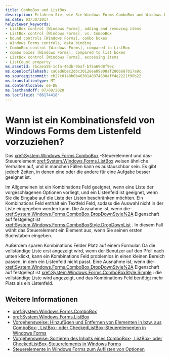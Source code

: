 ```yaml
---
title: ComboBox und ListBox
description: Erfahren Sie, wie Sie Windows Forms ComboBox und Windows Forms ListBox verwenden, und erfahren Sie, wie Sie erkennen, wenn eine oder die andere besser für eine Aufgabe geeignet ist.
ms.date: 03/30/2017
helpviewer_keywords:
- ListBox control [Windows Forms], adding and removing items
- ListBox control [Windows Forms], vs. ComboBox
- bound controls [Windows Forms], combo boxes
- Windows Forms controls, data binding
- ComboBox control [Windows Forms], compared to ListBox
- combo boxes [Windows Forms], compared to list boxes
- ListBox control [Windows Forms], accessing items
- ListCount property
ms.assetid: 7bcaea58-1cfa-46db-9baf-b75a69d8f9ec
ms.openlocfilehash: ca6ad6bec2dbc30128ea09808af2806687b17a8c
ms.sourcegitcommit: cb27c01a8b0b4630148374638aff4e2221f90b22
ms.translationtype: MT
ms.contentlocale: de-DE
ms.lasthandoff: 07/09/2020
ms.locfileid: "86174418"
---
```

# <a name="when-to-use-a-windows-forms-combobox-instead-of-a-listbox"></a>Wann ist ein Kombinationsfeld von Windows Forms dem Listenfeld vorzuziehen?
Das <xref:System.Windows.Forms.ComboBox> -Steuerelement und das-Steuerelement <xref:System.Windows.Forms.ListBox> weisen ähnliche Verhalten auf, und in manchen Fällen kann es austauschbar sein. Es gibt jedoch Zeiten, in denen eine oder die andere für eine Aufgabe besser geeignet ist.  
  
 Im Allgemeinen ist ein Kombinations Feld geeignet, wenn eine Liste der vorgeschlagenen Optionen vorliegt, und ein Listenfeld ist geeignet, wenn Sie die Eingabe auf die Liste der Listen beschränken möchten. Ein Kombinations Feld enthält ein Textfeld Feld, sodass die Auswahl nicht in der Liste eingegeben werden kann. Die Ausnahme ist, wenn die- <xref:System.Windows.Forms.ComboBox.DropDownStyle%2A> Eigenschaft auf festgelegt ist <xref:System.Windows.Forms.ComboBoxStyle.DropDownList> . In diesem Fall wählt das Steuerelement ein Element aus, wenn Sie seinen ersten Buchstaben eingeben.  
  
 Außerdem sparen Kombinations Felder Platz auf einem Formular. Da die vollständige Liste erst angezeigt wird, wenn der Benutzer auf den Pfeil nach unten klickt, kann ein Kombinations Feld problemlos in einen kleinen Bereich passen, in dem ein Listenfeld nicht passt. Eine Ausnahme ist, wenn die- <xref:System.Windows.Forms.ComboBox.DropDownStyle%2A> Eigenschaft auf festgelegt ist <xref:System.Windows.Forms.ComboBoxStyle.Simple> : die vollständige Liste wird angezeigt, und das Kombinations Feld benötigt mehr Platz als ein Listenfeld.  
  
## <a name="see-also"></a>Weitere Informationen

- <xref:System.Windows.Forms.ComboBox>
- <xref:System.Windows.Forms.ListBox>
- [Vorgehensweise: Hinzufügen und Entfernen von Elementen in bzw. aus ComboBox-, ListBox- oder CheckedListBox-Steuerelementen in Windows Forms](add-and-remove-items-from-a-wf-combobox.md)
- [Vorgehensweise: Sortieren des Inhalts eines ComboBox-, ListBox- oder CheckedListBox-Steuerelements in Windows Forms](sort-the-contents-of-a-wf-combobox-listbox-or-checkedlistbox-control.md)
- [Steuerelemente in Windows Forms zum Auflisten von Optionen](windows-forms-controls-used-to-list-options.md)
